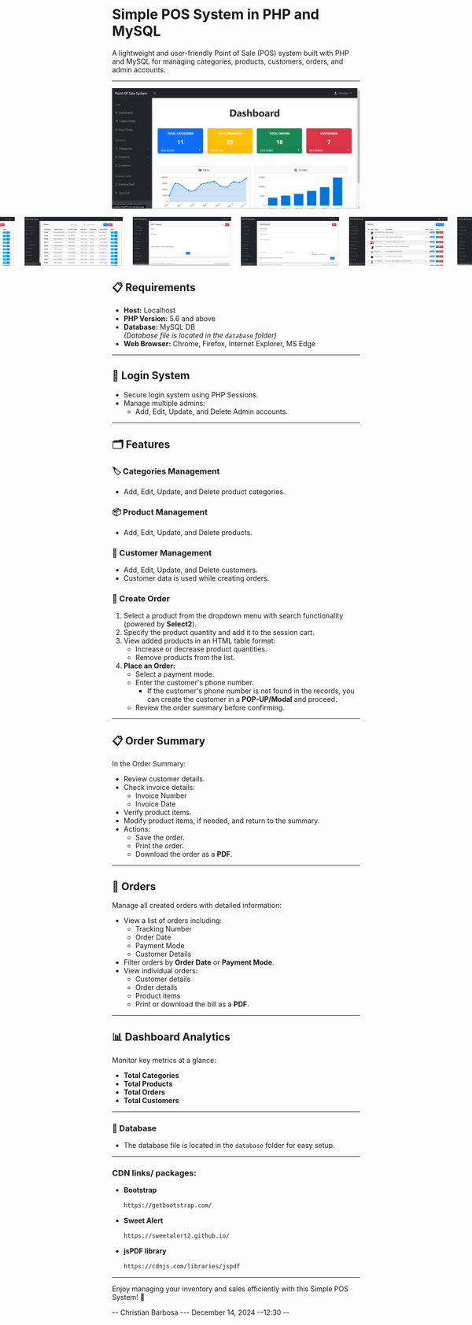 # Simple POS System in PHP and MySQL

A lightweight and user-friendly Point of Sale (POS) system built with PHP and MySQL for managing categories, products, customers, orders, and admin accounts.

---
<p align="center">
  <img src="screenshots/ss1.png" alt="Dashboard" width="900px">
</p>

<div style="display: flex; justify-content: center; gap: 20px;">
   <img src="screenshots/ss12.png" alt="Homepage" width="200px">
   <img src="screenshots/ss13.png" alt="Login-Page" width="200px">
   <img src="screenshots/ss2.png" alt="Create Order" width="200px">
   <img src="screenshots/ss3.png" alt="ss3" width="200px">
   <img src="screenshots/ss4.png" alt="Img" width="200px">
   <img src="screenshots/ss5.png" alt="Img" width="200px">
   <img src="screenshots/ss6.png" alt="Image" width="200px">
   <img src="screenshots/ss7.png" alt="Img" width="200px">
   <img src="screenshots/ss8.png" alt="Image" width="200px">
   <img src="screenshots/ss9.png" alt="Image" width="200px">
   <img src="screenshots/ss10.png" alt="Image" width="200px">
   <img src="screenshots/ss11.png" alt="Image" width="200px">


</div>

## 📋 Requirements
- **Host:** Localhost
- **PHP Version:** 5.6 and above
- **Database:** MySQL DB  
  _(Database file is located in the `database` folder)_
- **Web Browser:** Chrome, Firefox, Internet Explorer, MS Edge

---

## 🔐 Login System
- Secure login system using PHP Sessions.
- Manage multiple admins:
  - Add, Edit, Update, and Delete Admin accounts.

---

## 🗂 Features

### 🏷️ Categories Management
- Add, Edit, Update, and Delete product categories.

### 📦 Product Management
- Add, Edit, Update, and Delete products.

### 👤 Customer Management
- Add, Edit, Update, and Delete customers.
- Customer data is used while creating orders.

### 🛒 Create Order
1. Select a product from the dropdown menu with search functionality (powered by **Select2**).
2. Specify the product quantity and add it to the session cart.
3. View added products in an HTML table format:
   - Increase or decrease product quantities.
   - Remove products from the list.
4. **Place an Order:**
   - Select a payment mode.
   - Enter the customer's phone number.
     - If the customer's phone number is not found in the records, you can create the customer in a **POP-UP/Modal** and proceed.
   - Review the order summary before confirming.

---

## 📋 Order Summary
In the Order Summary:
- Review customer details.
- Check invoice details:
  - Invoice Number
  - Invoice Date
- Verify product items.
- Modify product items, if needed, and return to the summary.
- Actions:
  - Save the order.
  - Print the order.
  - Download the order as a **PDF**.

---

## 📑 Orders
Manage all created orders with detailed information:
- View a list of orders including:
  - Tracking Number
  - Order Date
  - Payment Mode
  - Customer Details
- Filter orders by **Order Date** or **Payment Mode**.
- View individual orders:
  - Customer details
  - Order details
  - Product items
  - Print or download the bill as a **PDF**.

---

## 📊 Dashboard Analytics
Monitor key metrics at a glance:
- **Total Categories**
- **Total Products**
- **Total Orders**
- **Total Customers**


---

### 💾 Database
- The database file is located in the `database` folder for easy setup.

---
### CDN links/ packages:
- **Bootstrap**
    ```bash
    https://getbootstrap.com/
- **Sweet Alert**
    ```bash
    https://sweetalert2.github.io/

- **jsPDF library**
    ```bash
    https://cdnjs.com/libraries/jspdf
---
Enjoy managing your inventory and sales efficiently with this Simple POS System! 🎉

-- Christian Barbosa --- December 14, 2024 --12:30 --
